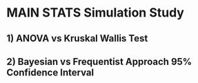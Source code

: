 # MAIN STATS Simulation Study 

## 1) ANOVA vs Kruskal Wallis Test 

## 2) Bayesian vs Frequentist Approach 95% Confidence Interval 









